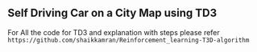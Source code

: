 ## Self Driving Car on a City Map using TD3
For All the code for TD3 and explanation with steps please refer `https://github.com/shaikkamran/Reinforcement_learning-T3D-algorithm`

 
